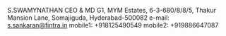 S.SWAMYNATHAN
CEO & MD
G1, MYM Estates, 
6-3-680/8/8/5, Thakur Mansion Lane,
Somajiguda, Hyderabad-500082
e-mail: s.sankaran@fintra.in
mobile1: +918125490549
mobile2: +919886647087
